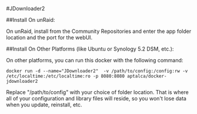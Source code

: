 #JDownloader2

##Install On unRaid:

On unRaid, install from the Community Repositories and enter the app folder location and the port for the webUI.


##Install On Other Platforms (like Ubuntu or Synology 5.2 DSM, etc.):

On other platforms, you can run this docker with the following command:

```
docker run -d --name="JDownloader2"  -v /path/to/config:/config:rw -v /etc/localtime:/etc/localtime:ro -p 8080:8080 aptalca/docker-jdownloader2
```

Replace "/path/to/config" with your choice of folder location. That is where all of your configuration and library files will reside, so you won't lose data when you update, reinstall, etc.
